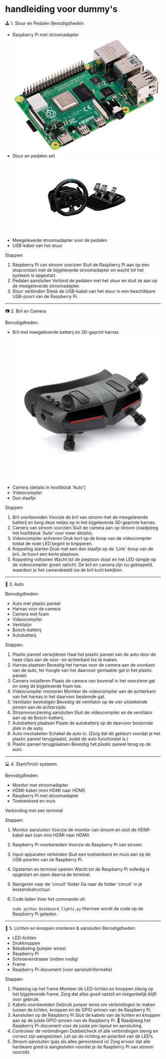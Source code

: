 # handleiding voor dummy's

🕹️ 1. Stuur en Pedalen
Benodigdheden:

- Raspberry Pi met stroomadapter
  ![Raspberry pi](/Handleidingen/Images/Raspberry%20PI%204.jpg)
- Stuur en pedalen set
  ![stuur en pedalen](/Handleidingen/Images/Logitech_G923.webp)
- Meegeleverde stroomadapter voor de pedalen
- USB-kabel van het stuur

Stappen:

1. Raspberry Pi van stroom voorzien
   Sluit de Raspberry Pi aan op een stopcontact met de bijgeleverde stroomadapter en wacht tot het systeem is opgestart.
2. Pedalen aansluiten
   Verbind de pedalen met het stuur en sluit ze aan op de meegeleverde stroomadapter.
3. Stuur verbinden
   Steek de USB-kabel van het stuur in een beschikbare USB-poort van de Raspberry Pi.

---

📷 2. Bril en Camera

Benodigdheden:

- Bril met meegeleverde batterij en 3D-geprint harnas
  ![fpv bril](/Handleidingen/Images/Walksnail%20Avatar%20HD%20Goggles%20X.png)
- Camera (details in hoofdstuk 'Auto')
- Videocompiler
- Dun staafje

Stappen:

1. Bril voorbereiden
   Voorzie de bril van stroom met de meegeleverde batterij en berg deze netjes op in het bijgeleverde 3D-geprinte harnas.
2. Camera van stroom voorzien
   Sluit de camera aan op stroom (raadpleeg het hoofdstuk 'Auto' voor meer details).
3. Videocompiler activeren
   Druk kort op de knop van de videocompiler totdat de rode LED begint te knipperen.
4. Koppeling starten
   Druk met een dun staafje op de 'Link'-knop van de bril. Je hoort een korte pieptoon.
5. Koppeling voltooien
   Wacht tot de pieptoon stopt en het LED-lampje op de videocompiler groen oplicht.
   De bril en camera zijn nu gekoppeld, waardoor je het camerabeeld via de bril kunt bekijken.

---

🚗 3. Auto

Benodigdheden:

- Auto met plastic paneel
- Harnas voor de camera
- Camera met foam
- Videocompiler
- Ventilator
- Bosch-batterij
- Autobatterij

Stappen:

1. Plastic paneel verwijderen
   Haal het plastic paneel van de auto door de twee clips aan de voor- en achterkant los te maken.
2. Harnas plaatsen
   Bevestig het harnas voor de camera aan de voorkant van de auto, ter hoogte van het daarvoor gemaakte gat in het plastic paneel.
3. Camera installeren
   Plaats de camera van bovenaf in het voorziene gat en voeg de bijgeleverde foam toe.
4. Videocompiler monteren
   Monteer de videocompiler aan de achterkant van het harnas in het daarvoor bestemde gat.
5. Ventilator bevestigen
   Bevestig de ventilator op de vier uitstekende pinnen aan de achterzijde.
6. Stroomvoorziening aansluiten
   Sluit de videocompiler en de ventilator aan op de Bosch-batterij.
7. Autobatterij plaatsen
   Plaats de autobatterij op de daarvoor bestemde plek in de auto.
8. Auto inschakelen
   Schakel de auto in. (Zorg dat dit gebeurt voordat je het plastic paneel terugplaatst, zodat de auto functioneel is.)
9. Plastic paneel terugplaatsen
   Bevestig het plastic paneel terug op de auto.

---

💻 4. Start/finish systeem

Benodigdheden:

- Monitor met stroomadapter
- HDMI-kabel (mini HDMI naar HDMI)
- Raspberry Pi met stroomadapter
- Toetsenbord en muis

Verbinding met een terminal

Stappen:

1. Monitor aansluiten
   Voorzie de monitor van stroom en sluit de HDMI-kabel aan (van mini HDMI naar HDMI).
2. Raspberry Pi voorbereiden
   Voorzie de Raspberry Pi van stroom.
3. Input-apparaten verbinden
   Sluit een toetsenbord en muis aan op de USB-poorten van de Raspberry Pi.
4. Opstarten en terminal openen
   Wacht tot de Raspberry Pi volledig is opgestart en open daarna de terminal.
5. Navigeren naar de 'circuit' folder
   Ga naar de folder 'circuit' in je bestandsstructuur.
6. Code laden
   Voer het commando uit:

   `sudo python Dashboard_lights.py`
   Hiermee wordt de code op de Raspberry Pi geladen.

---

🔧 5. Lichten en knoppen monteren & aansluiten
Benodigdheden:

- LED-lichten
- Drukknoppen
- Bekabeling (jumper wires)
- Raspberry Pi
- Schroevendraaier (indien nodig)
- Frame
- Raspberry Pi-document (voor aansluitinformatie)

Stappen:

1. Plaatsing op het frame
   Monteer de LED-lichten en knoppen stevig op het bijgeleverde frame. Zorg dat alles goed vastzit en toegankelijk blijft voor gebruik.
2. Kabels voorbereiden
   Gebruik jumper wires om verbindingen te maken tussen de lichten, knoppen en de GPIO-pinnen van de Raspberry Pi.
3. Aansluiten op de Raspberry Pi
   Sluit de kabels van de lichten en knoppen aan op de juiste GPIO-pinnen van de Raspberry Pi.
   📘 Raadpleeg het Raspberry Pi-document voor de juiste pin-layout en aansluiting.
4. Controleer de verbindingen
   Dubbelcheck of alle verbindingen stevig en correct zijn aangesloten. Let op de richting en polariteit van de LED’s.
5. Stroom aansluiten (pas als alles gemonteerd is)
   Zorg ervoor dat alle hardware goed is aangesloten voordat je de Raspberry Pi van stroom voorziet.
